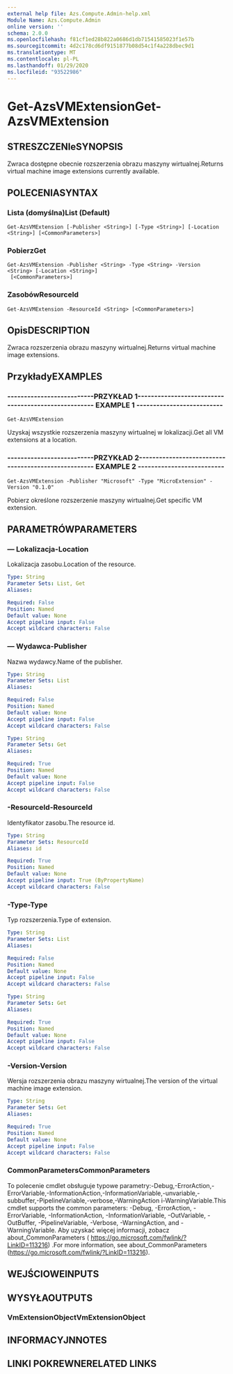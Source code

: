 ```yaml
---
external help file: Azs.Compute.Admin-help.xml
Module Name: Azs.Compute.Admin
online version: ''
schema: 2.0.0
ms.openlocfilehash: f81cf1ed28b822a0686d1db71541585023f1e57b
ms.sourcegitcommit: 4d2c178cd6df9151877b08d54c1f4a228dbec9d1
ms.translationtype: MT
ms.contentlocale: pl-PL
ms.lasthandoff: 01/29/2020
ms.locfileid: "93522986"
---
```

# <span data-ttu-id="d8fb0-101">Get-AzsVMExtension</span><span class="sxs-lookup"><span data-stu-id="d8fb0-101">Get-AzsVMExtension</span></span>

## <span data-ttu-id="d8fb0-102">STRESZCZENIe</span><span class="sxs-lookup"><span data-stu-id="d8fb0-102">SYNOPSIS</span></span>
<span data-ttu-id="d8fb0-103">Zwraca dostępne obecnie rozszerzenia obrazu maszyny wirtualnej.</span><span class="sxs-lookup"><span data-stu-id="d8fb0-103">Returns virtual machine image extensions currently available.</span></span>

## <span data-ttu-id="d8fb0-104">POLECENIA</span><span class="sxs-lookup"><span data-stu-id="d8fb0-104">SYNTAX</span></span>

### <span data-ttu-id="d8fb0-105">Lista (domyślna)</span><span class="sxs-lookup"><span data-stu-id="d8fb0-105">List (Default)</span></span>
```
Get-AzsVMExtension [-Publisher <String>] [-Type <String>] [-Location <String>] [<CommonParameters>]
```

### <span data-ttu-id="d8fb0-106">Pobierz</span><span class="sxs-lookup"><span data-stu-id="d8fb0-106">Get</span></span>
```
Get-AzsVMExtension -Publisher <String> -Type <String> -Version <String> [-Location <String>]
 [<CommonParameters>]
```

### <span data-ttu-id="d8fb0-107">Zasobów</span><span class="sxs-lookup"><span data-stu-id="d8fb0-107">ResourceId</span></span>
```
Get-AzsVMExtension -ResourceId <String> [<CommonParameters>]
```

## <span data-ttu-id="d8fb0-108">Opis</span><span class="sxs-lookup"><span data-stu-id="d8fb0-108">DESCRIPTION</span></span>
<span data-ttu-id="d8fb0-109">Zwraca rozszerzenia obrazu maszyny wirtualnej.</span><span class="sxs-lookup"><span data-stu-id="d8fb0-109">Returns virtual machine image extensions.</span></span>

## <span data-ttu-id="d8fb0-110">Przykłady</span><span class="sxs-lookup"><span data-stu-id="d8fb0-110">EXAMPLES</span></span>

### <span data-ttu-id="d8fb0-111">--------------------------PRZYKŁAD 1--------------------------</span><span class="sxs-lookup"><span data-stu-id="d8fb0-111">-------------------------- EXAMPLE 1 --------------------------</span></span>
```
Get-AzsVMExtension
```

<span data-ttu-id="d8fb0-112">Uzyskaj wszystkie rozszerzenia maszyny wirtualnej w lokalizacji.</span><span class="sxs-lookup"><span data-stu-id="d8fb0-112">Get all VM extensions at a location.</span></span>

### <span data-ttu-id="d8fb0-113">--------------------------PRZYKŁAD 2--------------------------</span><span class="sxs-lookup"><span data-stu-id="d8fb0-113">-------------------------- EXAMPLE 2 --------------------------</span></span>
```
Get-AzsVMExtension -Publisher "Microsoft" -Type "MicroExtension" -Version "0.1.0"
```

<span data-ttu-id="d8fb0-114">Pobierz określone rozszerzenie maszyny wirtualnej.</span><span class="sxs-lookup"><span data-stu-id="d8fb0-114">Get specific VM extension.</span></span>

## <span data-ttu-id="d8fb0-115">PARAMETRÓW</span><span class="sxs-lookup"><span data-stu-id="d8fb0-115">PARAMETERS</span></span>

### <span data-ttu-id="d8fb0-116">— Lokalizacja</span><span class="sxs-lookup"><span data-stu-id="d8fb0-116">-Location</span></span>
<span data-ttu-id="d8fb0-117">Lokalizacja zasobu.</span><span class="sxs-lookup"><span data-stu-id="d8fb0-117">Location of the resource.</span></span>

```yaml
Type: String
Parameter Sets: List, Get
Aliases: 

Required: False
Position: Named
Default value: None
Accept pipeline input: False
Accept wildcard characters: False
```

### <span data-ttu-id="d8fb0-118">— Wydawca</span><span class="sxs-lookup"><span data-stu-id="d8fb0-118">-Publisher</span></span>
<span data-ttu-id="d8fb0-119">Nazwa wydawcy.</span><span class="sxs-lookup"><span data-stu-id="d8fb0-119">Name of the publisher.</span></span>

```yaml
Type: String
Parameter Sets: List
Aliases: 

Required: False
Position: Named
Default value: None
Accept pipeline input: False
Accept wildcard characters: False
```

```yaml
Type: String
Parameter Sets: Get
Aliases: 

Required: True
Position: Named
Default value: None
Accept pipeline input: False
Accept wildcard characters: False
```

### <span data-ttu-id="d8fb0-120">-ResourceId</span><span class="sxs-lookup"><span data-stu-id="d8fb0-120">-ResourceId</span></span>
<span data-ttu-id="d8fb0-121">Identyfikator zasobu.</span><span class="sxs-lookup"><span data-stu-id="d8fb0-121">The resource id.</span></span>

```yaml
Type: String
Parameter Sets: ResourceId
Aliases: id

Required: True
Position: Named
Default value: None
Accept pipeline input: True (ByPropertyName)
Accept wildcard characters: False
```

### <span data-ttu-id="d8fb0-122">-Type</span><span class="sxs-lookup"><span data-stu-id="d8fb0-122">-Type</span></span>
<span data-ttu-id="d8fb0-123">Typ rozszerzenia.</span><span class="sxs-lookup"><span data-stu-id="d8fb0-123">Type of extension.</span></span>

```yaml
Type: String
Parameter Sets: List
Aliases: 

Required: False
Position: Named
Default value: None
Accept pipeline input: False
Accept wildcard characters: False
```

```yaml
Type: String
Parameter Sets: Get
Aliases: 

Required: True
Position: Named
Default value: None
Accept pipeline input: False
Accept wildcard characters: False
```

### <span data-ttu-id="d8fb0-124">-Version</span><span class="sxs-lookup"><span data-stu-id="d8fb0-124">-Version</span></span>
<span data-ttu-id="d8fb0-125">Wersja rozszerzenia obrazu maszyny wirtualnej.</span><span class="sxs-lookup"><span data-stu-id="d8fb0-125">The version of the virtual machine image extension.</span></span>

```yaml
Type: String
Parameter Sets: Get
Aliases: 

Required: True
Position: Named
Default value: None
Accept pipeline input: False
Accept wildcard characters: False
```

### <span data-ttu-id="d8fb0-126">CommonParameters</span><span class="sxs-lookup"><span data-stu-id="d8fb0-126">CommonParameters</span></span>
<span data-ttu-id="d8fb0-127">To polecenie cmdlet obsługuje typowe parametry:-Debug,-ErrorAction,-ErrorVariable,-InformationAction,-InformationVariable,-unvariable,-subbuffer,-PipelineVariable,-verbose,-WarningAction i-WarningVariable.</span><span class="sxs-lookup"><span data-stu-id="d8fb0-127">This cmdlet supports the common parameters: -Debug, -ErrorAction, -ErrorVariable, -InformationAction, -InformationVariable, -OutVariable, -OutBuffer, -PipelineVariable, -Verbose, -WarningAction, and -WarningVariable.</span></span> <span data-ttu-id="d8fb0-128">Aby uzyskać więcej informacji, zobacz about_CommonParameters ( https://go.microsoft.com/fwlink/?LinkID=113216) .</span><span class="sxs-lookup"><span data-stu-id="d8fb0-128">For more information, see about_CommonParameters (https://go.microsoft.com/fwlink/?LinkID=113216).</span></span>

## <span data-ttu-id="d8fb0-129">WEJŚCIOWE</span><span class="sxs-lookup"><span data-stu-id="d8fb0-129">INPUTS</span></span>

## <span data-ttu-id="d8fb0-130">WYSYŁA</span><span class="sxs-lookup"><span data-stu-id="d8fb0-130">OUTPUTS</span></span>

### <span data-ttu-id="d8fb0-131">VmExtensionObject</span><span class="sxs-lookup"><span data-stu-id="d8fb0-131">VmExtensionObject</span></span>

## <span data-ttu-id="d8fb0-132">INFORMACYJN</span><span class="sxs-lookup"><span data-stu-id="d8fb0-132">NOTES</span></span>

## <span data-ttu-id="d8fb0-133">LINKI POKREWNE</span><span class="sxs-lookup"><span data-stu-id="d8fb0-133">RELATED LINKS</span></span>

